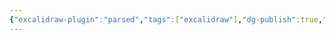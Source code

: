 ```yaml
---
{"excalidraw-plugin":"parsed","tags":["excalidraw"],"dg-publish":true,"permalink":"/campaigns/the-shattered-obelisk/locations/the-ebon-maw-excalidraw/","dgPassFrontmatter":true,"noteIcon":""}
---
```

<style> .container {font-family: sans-serif; text-align: center;} .button-wrapper button {z-index: 1;height: 40px; width: 100px; margin: 10px;padding: 5px;} .excalidraw .App-menu_top .buttonList { display: flex;} .excalidraw-wrapper { height: 800px; margin: 50px; position: relative;} :root[dir="ltr"] .excalidraw .layer-ui__wrapper .zen-mode-transition.App-menu_bottom--transition-left {transform: none;} </style><script src="https://cdn.jsdelivr.net/npm/react@17/umd/react.production.min.js"></script><script src="https://cdn.jsdelivr.net/npm/react-dom@17/umd/react-dom.production.min.js"></script><script type="text/javascript" src="https://cdn.jsdelivr.net/npm/@excalidraw/excalidraw@0/dist/excalidraw.production.min.js"></script><div id="The_Ebon_Mawexcalidraw.md"></div><script>(function(){const InitialData={"type":"excalidraw","version":2,"source":"https://github.com/zsviczian/obsidian-excalidraw-plugin/releases/tag/2.6.0","elements":[{"id":"UjDru_W8_kgyH9N2UbLBa","type":"image","x":-432.54998779296875,"y":-273.97501373291016,"width":847.1000366210939,"height":526.6000366210938,"angle":0,"strokeColor":"transparent","backgroundColor":"transparent","fillStyle":"solid","strokeWidth":2,"strokeStyle":"solid","roughness":1,"opacity":100,"groupIds":[],"frameId":null,"index":"a0","roundness":null,"seed":1768293829,"version":175,"versionNonce":2038893611,"isDeleted":false,"boundElements":null,"updated":1730099095337,"link":null,"locked":true,"status":"pending","fileId":"e9e0442837fe7372a40a9be0abb54521d5fc1958","scale":[1,1],"crop":null},{"id":"CMEXdzNJ","type":"image","x":-257.39599818709485,"y":-120.59403561116685,"width":28.77335119158159,"height":28.77335119158159,"angle":0,"strokeColor":"transparent","backgroundColor":"transparent","fillStyle":"solid","strokeWidth":2,"strokeStyle":"solid","roughness":1,"opacity":100,"groupIds":[],"frameId":null,"index":"a1","roundness":null,"seed":1345381061,"version":179,"versionNonce":953586791,"isDeleted":false,"boundElements":null,"updated":1730099168467,"link":"[[Valkyrie Station]]","locked":false,"status":"pending","fileId":"728dd0ff725f4d5763a4a2e04b85ab965a2bfdf2","scale":[1,1],"crop":null},{"id":"39sepMChe6kaLloRIZxUV","type":"line","x":-413.5499572753906,"y":47.85002136230469,"width":160,"height":135.20001220703125,"angle":0,"strokeColor":"#1971c2","backgroundColor":"transparent","fillStyle":"solid","strokeWidth":4,"strokeStyle":"dotted","roughness":2,"opacity":100,"groupIds":[],"frameId":null,"index":"a2","roundness":{"type":2},"seed":723151877,"version":185,"versionNonce":243364203,"isDeleted":false,"boundElements":null,"updated":1730099224775,"link":null,"locked":false,"points":[[0,0],[34.4000244140625,0.79998779296875],[56.79998779296875,-23.200042724609375],[69.5999755859375,-55.200042724609375],[97.5999755859375,-95.20004272460938],[111.20001220703125,-123.20004272460938],[140.79998779296875,-119.20004272460938],[160,-134.4000244140625]],"lastCommittedPoint":[160,-134.4000244140625],"startBinding":null,"endBinding":null,"startArrowhead":null,"endArrowhead":null},{"id":"xr4ArP82","type":"text","x":-434.87514260134844,"y":-35.487675396086914,"width":154.8918914794922,"height":18.55647015960012,"angle":5.32685563391804,"strokeColor":"#1971c2","backgroundColor":"transparent","fillStyle":"solid","strokeWidth":4,"strokeStyle":"dotted","roughness":2,"opacity":100,"groupIds":[],"frameId":null,"index":"a3","roundness":null,"seed":1793442181,"version":444,"versionNonce":218193867,"isDeleted":false,"boundElements":null,"updated":1730099318895,"link":null,"locked":false,"text":"The Valkyrie Passage","rawText":"The Valkyrie Passage","fontSize":14.845176127680096,"fontFamily":5,"textAlign":"center","verticalAlign":"top","containerId":null,"originalText":"The Valkyrie Passage","autoResize":true,"lineHeight":1.25},{"id":"ihEFSpOckxomK7Gkw4VNa","type":"image","x":-289.3259265175223,"y":-114.46531967509894,"width":30.315158484488677,"height":30.315158484488677,"angle":0,"strokeColor":"transparent","backgroundColor":"transparent","fillStyle":"solid","strokeWidth":4,"strokeStyle":"dotted","roughness":2,"opacity":100,"groupIds":[],"frameId":null,"index":"a4","roundness":{"type":3},"seed":1194953771,"version":144,"versionNonce":1546717221,"isDeleted":false,"boundElements":null,"updated":1730099536622,"link":null,"locked":false,"status":"pending","fileId":"19f21dec51ff14357fbae1ac4d0751499522284e","scale":[1,1],"crop":null},{"id":"EsAcDhWa","type":"text","x":-220.09894750633464,"y":-129.72160120935806,"width":114.70390319824219,"height":21.6,"angle":0,"strokeColor":"#f08c00","backgroundColor":"transparent","fillStyle":"solid","strokeWidth":4,"strokeStyle":"dotted","roughness":2,"opacity":100,"groupIds":[],"frameId":null,"index":"a5","roundness":null,"seed":176706699,"version":137,"versionNonce":257827685,"isDeleted":false,"boundElements":null,"updated":1730099571510,"link":null,"locked":false,"text":"Valkyrie Station","rawText":"Valkyrie Station","fontSize":16,"fontFamily":6,"textAlign":"center","verticalAlign":"top","containerId":null,"originalText":"Valkyrie Station","autoResize":true,"lineHeight":1.35},{"id":"fRyLU4r9iTi6aoiNVPDHT","type":"image","x":-140.2579606138957,"y":130.28594814974304,"width":29.431270434206454,"height":29.431270434206454,"angle":0,"strokeColor":"transparent","backgroundColor":"transparent","fillStyle":"solid","strokeWidth":4,"strokeStyle":"dotted","roughness":2,"opacity":100,"groupIds":[],"frameId":null,"index":"a7","roundness":null,"seed":1687635275,"version":583,"versionNonce":1290674315,"isDeleted":false,"boundElements":null,"updated":1730099644121,"link":null,"locked":false,"status":"pending","fileId":"b98cff2ce3935a258da15b024db13cfaaa38a65e","scale":[-1,1],"crop":null},{"id":"H2GoUaG0","type":"text","x":-113.22520547729147,"y":156.99053954778918,"width":49.08796691894531,"height":21.6,"angle":0,"strokeColor":"#f08c00","backgroundColor":"transparent","fillStyle":"solid","strokeWidth":4,"strokeStyle":"dotted","roughness":2,"opacity":100,"groupIds":[],"frameId":null,"index":"a9","roundness":null,"seed":1694611915,"version":8,"versionNonce":800305157,"isDeleted":false,"boundElements":null,"updated":1730099660658,"link":null,"locked":false,"text":"Ember","rawText":"Ember","fontSize":16,"fontFamily":6,"textAlign":"center","verticalAlign":"top","containerId":null,"originalText":"Ember","autoResize":true,"lineHeight":1.35},{"id":"-JhaZqWJrSxQyGESG_-tQ","type":"line","x":-223.9554086356269,"y":-99.08412187879577,"width":117.46031559318425,"height":229.91050915993077,"angle":0,"strokeColor":"#1971c2","backgroundColor":"transparent","fillStyle":"solid","strokeWidth":4,"strokeStyle":"dotted","roughness":2,"opacity":100,"groupIds":[],"frameId":null,"index":"aB","roundness":{"type":2},"seed":1304701707,"version":284,"versionNonce":684981483,"isDeleted":false,"boundElements":null,"updated":1730099712262,"link":null,"locked":false,"points":[[0,0],[27.83420002073649,-1.1133722479913217],[35.62778452086644,20.597312262506847],[53.441655545490335,50.65823554341665],[74.03894657218785,87.39939231227441],[91.29618456233942,115.79026783910189],[117.46031559318425,151.9747278660593],[102.42986457063398,180.92232137059642],[72.92559556000583,210.9832234156969],[86.84269557037408,228.79713691193945]],"lastCommittedPoint":[86.84269557037408,228.79713691193945],"startBinding":null,"endBinding":null,"startArrowhead":null,"endArrowhead":null},{"id":"NjPp7nfM","type":"text","x":-203.97719218091595,"y":-22.261734068724962,"width":153.26390075683594,"height":20,"angle":1.027433910423408,"strokeColor":"#1971c2","backgroundColor":"transparent","fillStyle":"solid","strokeWidth":4,"strokeStyle":"dotted","roughness":2,"opacity":100,"groupIds":[],"frameId":null,"index":"aC","roundness":null,"seed":933494315,"version":178,"versionNonce":1518489579,"isDeleted":false,"boundElements":null,"updated":1730099781141,"link":null,"locked":false,"text":"The Emberian Drift","rawText":"The Emberian Drift","fontSize":16,"fontFamily":5,"textAlign":"center","verticalAlign":"top","containerId":null,"originalText":"The Emberian Drift","autoResize":true,"lineHeight":1.25}],"appState":{"theme":"dark","viewBackgroundColor":"#ffffff","currentItemStrokeColor":"#1971c2","currentItemBackgroundColor":"transparent","currentItemFillStyle":"solid","currentItemStrokeWidth":4,"currentItemStrokeStyle":"dotted","currentItemRoughness":2,"currentItemOpacity":100,"currentItemFontFamily":5,"currentItemFontSize":16,"currentItemTextAlign":"center","currentItemStartArrowhead":null,"currentItemEndArrowhead":"arrow","currentItemArrowType":"round","scrollX":714.2074709462715,"scrollY":346.9214025985017,"zoom":{"value":1.002475},"currentItemRoundness":"round","gridSize":20,"gridStep":5,"gridModeEnabled":false,"gridColor":{"Bold":"rgba(217, 217, 217, 0.5)","Regular":"rgba(230, 230, 230, 0.5)"},"currentStrokeOptions":null,"frameRendering":{"enabled":true,"clip":true,"name":true,"outline":true},"objectsSnapModeEnabled":false,"activeTool":{"type":"selection","customType":null,"locked":false,"lastActiveTool":null}},"files":{}};InitialData.scrollToContent=true;App=()=>{const e=React.useRef(null),t=React.useRef(null),[n,i]=React.useState({width:void 0,height:void 0});return React.useEffect(()=>{i({width:t.current.getBoundingClientRect().width,height:t.current.getBoundingClientRect().height});const e=()=>{i({width:t.current.getBoundingClientRect().width,height:t.current.getBoundingClientRect().height})};return window.addEventListener("resize",e),()=>window.removeEventListener("resize",e)},[t]),React.createElement(React.Fragment,null,React.createElement("div",{className:"excalidraw-wrapper",ref:t},React.createElement(ExcalidrawLib.Excalidraw,{ref:e,width:n.width,height:n.height,initialData:InitialData,viewModeEnabled:!0,zenModeEnabled:!0,gridModeEnabled:!1})))},excalidrawWrapper=document.getElementById("The_Ebon_Mawexcalidraw.md");ReactDOM.render(React.createElement(App),excalidrawWrapper);})();</script>